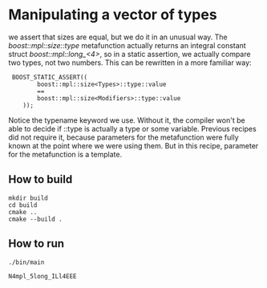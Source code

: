 # Manipulating a vector of types
we assert that sizes are equal, but we do it in an unusual way. The *boost::mpl::size<Types>::type* metafunction actually returns an integral constant struct *boost::mpl::long_<4>*, so in a static assertion, we actually compare two types, not two numbers. This can be rewritten in a more familiar way:
```
 BOOST_STATIC_ASSERT((
        boost::mpl::size<Types>::type::value
        ==
        boost::mpl::size<Modifiers>::type::value
    ));
```
Notice the typename keyword we use. Without it, the compiler won't be able to decide if ::type is actually a type or some variable. Previous recipes did not require it, because parameters for the metafunction were fully known at the point where we were using them. But in this recipe, parameter for the metafunction is a template.




## How to build
```
mkdir build
cd build
cmake ..
cmake --build .
```

## How to run
```
./bin/main

N4mpl_5long_ILl4EEE

```